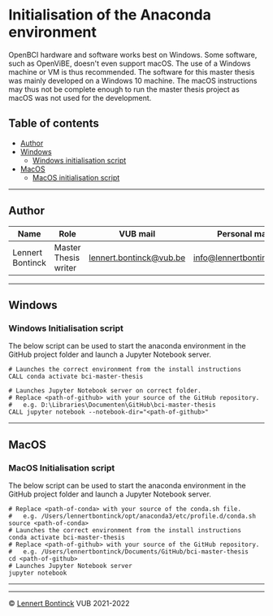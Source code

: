 # Initialisation of the Anaconda environment

OpenBCI hardware and software works best on Windows. Some software, such as OpenViBE, doesn't even support macOS. The use of a Windows machine or VM is thus recommended. The software for this master thesis was mainly developed on a Windows 10 machine. The macOS instructions may thus not be complete enough to run the master thesis project as macOS was not used for the development.

## Table of contents

- [Author](#author)
- [Windows](#windows)
   - [Windows initialisation script](#windows-initialisation-script)
- [MacOS](#macos)
   - [MacOS initialisation script](#macos-initialisation-script)

<hr>


## Author

| Name             | Role                 | VUB mail                                                  | Personal mail                                               |
| ---------------- | -------------------- | --------------------------------------------------------- | ----------------------------------------------------------- |
| Lennert Bontinck | Master Thesis writer | [lennert.bontinck@vub.be](mailto:lennert.bontinck@vub.be) | [info@lennertbontinck.com](mailto:info@lennertbontinck.com) |

<hr>


## Windows

### Windows Initialisation script

The below script can be used to start the anaconda environment in the GitHub project folder and launch a Jupyter Notebook server.

```shell
# Launches the correct environment from the install instructions
CALL conda activate bci-master-thesis

# Launches Jupyter Notebook server on correct folder.
# Replace <path-of-github> with your source of the GitHub repository.
#   e.g. D:\Libraries\Documenten\GitHub\bci-master-thesis
CALL jupyter notebook --notebook-dir="<path-of-github>"
```

<hr>


## MacOS

### MacOS Initialisation script

The below script can be used to start the anaconda environment in the GitHub project folder and launch a Jupyter Notebook server.

```shell
# Replace <path-of-conda> with your source of the conda.sh file.
#   e.g. /Users/lennertbontinck/opt/anaconda3/etc/profile.d/conda.sh
source <path-of-conda>
# Launches the correct environment from the install instructions
conda activate bci-master-thesis
# Replace <path-of-github> with your source of the GitHub repository.
#   e.g. /Users/lennertbontinck/Documents/GitHub/bci-master-thesis
cd <path-of-github>
# Launches Jupyter Notebook server
jupyter notebook
```



* * *
* * *
© [Lennert Bontinck](https://www.lennertbontinck.com/) VUB 2021-2022